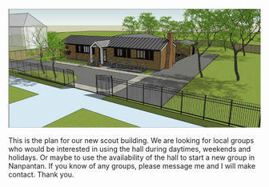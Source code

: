 ![Hut Plan](/images/hutplan.png)

This is the plan for our new scout building. We are looking for local groups who would be interested in using the hall during daytimes, weekends and holidays. Or maybe to use the availability of the hall to start a new group in Nanpantan. If you know of any groups, please message me and I will make contact. Thank you.

